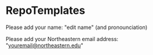 # RepoTemplates

Please add your name: "edit name" (and pronounciation)

Please add your Northeastern email address: "youremail@northeastern.edu"
